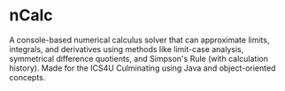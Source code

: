 # nCalc
A console-based numerical calculus solver that can approximate limits, integrals, and derivatives using methods like limit-case analysis, symmetrical difference quotients, and Simpson's Rule (with calculation history). Made for the ICS4U Culminating using Java and object-oriented concepts.

